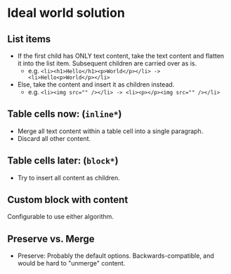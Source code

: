 # Ideal world solution

## List items

- If the first child has ONLY text content, take the text content and flatten it into the list item. Subsequent children are carried over as is.
  - e.g. `<li><h1>Hello</h1><p>World</p></li> -> <li>Hello<p>World</p></li>`
- Else, take the content and insert it as children instead.
  - e.g. `<li><img src="" /></li> -> <li><p></p><img src="" /></li>`

## Table cells now: (`inline*`)

- Merge all text content within a table cell into a single paragraph.
- Discard all other content.

## Table cells later: (`block*`)

- Try to insert all content as children.

## Custom block with content

Configurable to use either algorithm.

## Preserve vs. Merge

- Preserve: Probably the default options. Backwards-compatible, and would be hard to "unmerge" content.
